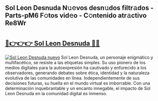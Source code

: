 ## Sol Leon Desnuda N𝚞𝚎vos desn𝚞dos filtr𝚊dos - Parts-pM6 F𝚘tos vid𝚎o - C𝚘ntenido atr𝚊ctivo Re8Wr

# <h2><a href="http://mbdwlgj.tromn.icu/?c=Sol+Leon+Desnuda">🔗👉👉👉 Sol Leon Desnuda 🔗🔗</a></h2>

[![Sol Leon Desnuda nuevo](https://i.imgur.com/pEAQMta.gif)](http://mbdwlgj.tromn.icu/?c=Sol+Leon+Desnuda)
Sol Leon Desnuda, un personaje enigmático y multifacético, se resiste a las etiquetas simples. Su uso pionero de los medios digitales para la autoexpresión ha cautivado y enfurecido a los observadores, generando debates sobre ética, identidad y la naturaleza evolutiva de las comunidades en línea. Independientemente de sus decisiones futuras, su huella en el mundo virtual es imborrable. Con una determinación inquebrantable y un encanto innegable, el impacto de Sol Leon Desnuda en la comunidad digital es inmenso.
